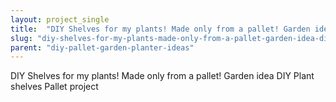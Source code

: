 ```yaml
---
layout: project_single
title:  "DIY Shelves for my plants! Made only from a pallet! Garden idea  DIY  Plant shelves  Pallet project"
slug: "diy-shelves-for-my-plants-made-only-from-a-pallet-garden-idea-diy-plant-shelves"
parent: "diy-pallet-garden-planter-ideas"
---
```

DIY Shelves for my plants! Made only from a pallet! Garden idea  DIY  Plant shelves  Pallet project